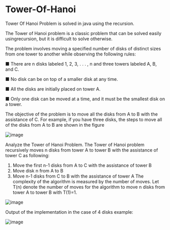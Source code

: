 # Tower-Of-Hanoi
Tower Of Hanoi Problem is solved in java using the recursion.

The Tower of Hanoi problem is a classic problem that can be solved easily usingrecursion, but it is difficult to solve otherwise.

The problem involves moving a specified number of disks of distinct sizes from one tower to another while observing the following rules:

 ■ There are n disks labeled 1, 2, 3, . . . , n and three towers labeled A, B, and C.
 
 ■ No disk can be on top of a smaller disk at any time.
 
 ■ All the disks are initially placed on tower A.
 
 ■ Only one disk can be moved at a time, and it must be the smallest disk on a tower.
 
The objective of the problem is to move all the disks from A to B with the assistance of C. For example, if you have three disks, the steps to move all of the disks from A to B are shown in the figure

![image](https://user-images.githubusercontent.com/24220136/230293840-b154755e-f911-4607-bfd9-901ed1064f87.png)

Analyze the Tower of Hanoi Problem.
The Tower of Hanoi problem recursively moves n disks from tower A to tower B with the assistance of tower C as following:
1. Move the first n-1 disks from A to C with the assistance of tower B
2. Move disk n from A to B
3. Move n-1 disks from C to B with the assistance of tower A
The complexity of the algorithm is measured by the number of moves. Let T(n) denote the number of moves for the algorithm to move n disks from tower A to tower B with T(1)=1.

![image](https://user-images.githubusercontent.com/24220136/231625022-abf145d3-d38f-4e94-821c-75a5fc1df56d.png)

Output of the implementation in the case of 4 disks example:

![image](https://user-images.githubusercontent.com/24220136/230294033-e6ea37ca-4766-41f5-8c13-8dac1fb9f4e9.png)

